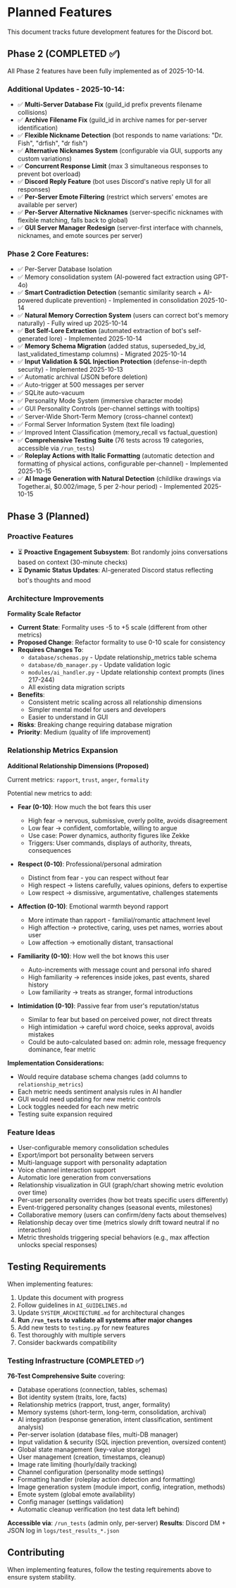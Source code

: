 # Planned Features

This document tracks future development features for the Discord bot.

## Phase 2 (COMPLETED ✅)

All Phase 2 features have been fully implemented as of 2025-10-14.

### Additional Updates - 2025-10-14:

- ✅ **Multi-Server Database Fix** (guild_id prefix prevents filename collisions)
- ✅ **Archive Filename Fix** (guild_id in archive names for per-server identification)
- ✅ **Flexible Nickname Detection** (bot responds to name variations: "Dr. Fish", "drfish", "dr fish")
- ✅ **Alternative Nicknames System** (configurable via GUI, supports any custom variations)
- ✅ **Concurrent Response Limit** (max 3 simultaneous responses to prevent bot overload)
- ✅ **Discord Reply Feature** (bot uses Discord's native reply UI for all responses)
- ✅ **Per-Server Emote Filtering** (restrict which servers' emotes are available per server)
- ✅ **Per-Server Alternative Nicknames** (server-specific nicknames with flexible matching, falls back to global)
- ✅ **GUI Server Manager Redesign** (server-first interface with channels, nicknames, and emote sources per server)

###  Phase 2 Core Features:

- ✅ Per-Server Database Isolation
- ✅ Memory consolidation system (AI-powered fact extraction using GPT-4o)
- ✅ **Smart Contradiction Detection** (semantic similarity search + AI-powered duplicate prevention) - Implemented in consolidation 2025-10-14
- ✅ **Natural Memory Correction System** (users can correct bot's memory naturally) - Fully wired up 2025-10-14
- ✅ **Bot Self-Lore Extraction** (automated extraction of bot's self-generated lore) - Implemented 2025-10-14
- ✅ **Memory Schema Migration** (added status, superseded_by_id, last_validated_timestamp columns) - Migrated 2025-10-14
- ✅ **Input Validation & SQL Injection Protection** (defense-in-depth security) - Implemented 2025-10-13
- ✅ Automatic archival (JSON before deletion)
- ✅ Auto-trigger at 500 messages per server
- ✅ SQLite auto-vacuum
- ✅ Personality Mode System (immersive character mode)
- ✅ GUI Personality Controls (per-channel settings with tooltips)
- ✅ Server-Wide Short-Term Memory (cross-channel context)
- ✅ Formal Server Information System (text file loading)
- ✅ Improved Intent Classification (memory_recall vs factual_question)
- ✅ **Comprehensive Testing Suite** (76 tests across 19 categories, accessible via `/run_tests`)
- ✅ **Roleplay Actions with Italic Formatting** (automatic detection and formatting of physical actions, configurable per-channel) - Implemented 2025-10-15
- ✅ **AI Image Generation with Natural Detection** (childlike drawings via Together.ai, $0.002/image, 5 per 2-hour period) - Implemented 2025-10-15

## Phase 3 (Planned)

### Proactive Features
- ⏳ **Proactive Engagement Subsystem**: Bot randomly joins conversations based on context (30-minute checks)
- ⏳ **Dynamic Status Updates**: AI-generated Discord status reflecting bot's thoughts and mood

### Architecture Improvements

**Formality Scale Refactor**
- **Current State**: Formality uses -5 to +5 scale (different from other metrics)
- **Proposed Change**: Refactor formality to use 0-10 scale for consistency
- **Requires Changes To**:
  - `database/schemas.py` - Update relationship_metrics table schema
  - `database/db_manager.py` - Update validation logic
  - `modules/ai_handler.py` - Update relationship context prompts (lines 217-244)
  - All existing data migration scripts
- **Benefits**:
  - Consistent metric scaling across all relationship dimensions
  - Simpler mental model for users and developers
  - Easier to understand in GUI
- **Risks**: Breaking change requiring database migration
- **Priority**: Medium (quality of life improvement)

### Relationship Metrics Expansion

**Additional Relationship Dimensions (Proposed)**

Current metrics: `rapport`, `trust`, `anger`, `formality`

Potential new metrics to add:
- **Fear (0-10)**: How much the bot fears this user
  - High fear → nervous, submissive, overly polite, avoids disagreement
  - Low fear → confident, comfortable, willing to argue
  - Use case: Power dynamics, authority figures like Zekke
  - Triggers: User commands, displays of authority, threats, consequences

- **Respect (0-10)**: Professional/personal admiration
  - Distinct from fear - you can respect without fear
  - High respect → listens carefully, values opinions, defers to expertise
  - Low respect → dismissive, argumentative, challenges statements

- **Affection (0-10)**: Emotional warmth beyond rapport
  - More intimate than rapport - familial/romantic attachment level
  - High affection → protective, caring, uses pet names, worries about user
  - Low affection → emotionally distant, transactional

- **Familiarity (0-10)**: How well the bot knows this user
  - Auto-increments with message count and personal info shared
  - High familiarity → references inside jokes, past events, shared history
  - Low familiarity → treats as stranger, formal introductions

- **Intimidation (0-10)**: Passive fear from user's reputation/status
  - Similar to fear but based on perceived power, not direct threats
  - High intimidation → careful word choice, seeks approval, avoids mistakes
  - Could be auto-calculated based on: admin role, message frequency dominance, fear metric

**Implementation Considerations:**
- Would require database schema changes (add columns to `relationship_metrics`)
- Each metric needs sentiment analysis rules in AI handler
- GUI would need updating for new metric controls
- Lock toggles needed for each new metric
- Testing suite expansion required

### Feature Ideas

- User-configurable memory consolidation schedules
- Export/import bot personality between servers
- Multi-language support with personality adaptation
- Voice channel interaction support
- Automatic lore generation from conversations
- Relationship visualization in GUI (graph/chart showing metric evolution over time)
- Per-user personality overrides (how bot treats specific users differently)
- Event-triggered personality changes (seasonal events, milestones)
- Collaborative memory (users can confirm/deny facts about themselves)
- Relationship decay over time (metrics slowly drift toward neutral if no interaction)
- Metric thresholds triggering special behaviors (e.g., max affection unlocks special responses)

## Testing Requirements

When implementing features:
1. Update this document with progress
2. Follow guidelines in `AI_GUIDELINES.md`
3. Update `SYSTEM_ARCHITECTURE.md` for architectural changes
4. **Run `/run_tests` to validate all systems after major changes**
5. Add new tests to `testing.py` for new features
6. Test thoroughly with multiple servers
7. Consider backwards compatibility

### Testing Infrastructure (COMPLETED ✅)

**76-Test Comprehensive Suite** covering:
- Database operations (connection, tables, schemas)
- Bot identity system (traits, lore, facts)
- Relationship metrics (rapport, trust, anger, formality)
- Memory systems (short-term, long-term, consolidation, archival)
- AI integration (response generation, intent classification, sentiment analysis)
- Per-server isolation (database files, multi-DB manager)
- Input validation & security (SQL injection prevention, oversized content)
- Global state management (key-value storage)
- User management (creation, timestamps, cleanup)
- Image rate limiting (hourly/daily tracking)
- Channel configuration (personality mode settings)
- Formatting handler (roleplay action detection and formatting)
- Image generation system (module import, config, integration, methods)
- Emote system (global emote availability)
- Config manager (settings validation)
- Automatic cleanup verification (no test data left behind)

**Accessible via**: `/run_tests` (admin only, per-server)
**Results**: Discord DM + JSON log in `logs/test_results_*.json`

## Contributing

When implementing features, follow the testing requirements above to ensure system stability.
